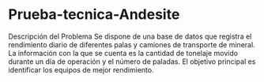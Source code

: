 # Prueba-tecnica-Andesite
Descripción del Problema
Se dispone de una base de datos que registra el rendimiento diario de diferentes palas y camiones de transporte de mineral. La información con la que se cuenta es la cantidad de tonelaje movido durante un día de operación y el número de paladas. El objetivo principal es identificar los equipos de mejor rendimiento.
